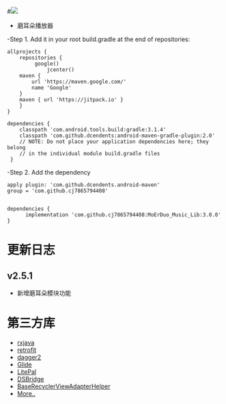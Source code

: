 #[![](https://jitpack.io/v/cj7865794408/MoErDuo_Music_Lib.svg)](https://jitpack.io/#cj7865794408/MoErDuo_Music_Lib)
- 磨耳朵播放器

-Step 1. Add it in your root build.gradle at the end of repositories:

	allprojects {
		repositories {
			 google()
       			 jcenter()
        maven {
            url 'https://maven.google.com/'
            name 'Google'
        }
        maven { url 'https://jitpack.io' }
		}
	}
	
	dependencies {
        classpath 'com.android.tools.build:gradle:3.1.4'
        classpath 'com.github.dcendents:android-maven-gradle-plugin:2.0'
        // NOTE: Do not place your application dependencies here; they belong
        // in the individual module build.gradle files
   	 }
	 
-Step 2. Add the dependency
	
	apply plugin: 'com.github.dcendents.android-maven'
	group = 'com.github.cj7865794408'
	
	
	dependencies {
	      implementation 'com.github.cj7865794408:MoErDuo_Music_Lib:3.0.0'
	}

# 更新日志

## v2.5.1
- 新增磨耳朵模块功能


# 第三方库

- [rxjava](https://github.com/ReactiveX/RxJava)
- [retrofit](https://github.com/square/retrofit)
- [dagger2](https://github.com/google/dagger)
- [Glide](https://github.com/bumptech/glide)
- [LitePal](https://github.com/LitePalFramework/LitePal)
- [DSBridge](https://github.com/wendux/DSBridge-Android)
- [BaseRecyclerViewAdapterHelper](https://github.com/CymChad/BaseRecyclerViewAdapterHelper)
- [More..](https://github.com/caiyonglong/MusicLake/blob/develop/app/build.gradle)

